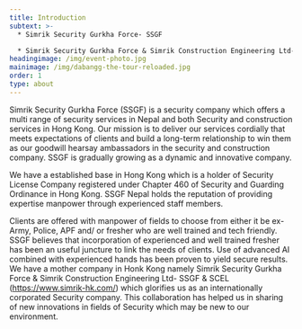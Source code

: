```yaml
---
title: Introduction
subtext: >-
  * Simrik Security Gurkha Force- SSGF

  * Simrik Security Gurkha Force & Simrik Construction Engineering Ltd- SSGF & SCEL
headingimage: /img/event-photo.jpg
mainimage: /img/dabangg-the-tour-reloaded.jpg
order: 1
type: about
---
```

Simrik Security Gurkha Force (SSGF) is a security company which offers a multi range of security services in Nepal and both Security and construction services in Hong Kong. Our mission is to deliver our services cordially that meets expectations of clients and build a long-term relationship to win them as our goodwill hearsay ambassadors in the security and construction company. SSGF is gradually growing as a dynamic and innovative company. 

We have a established base in Hong Kong which is a holder of Security License Company registered under Chapter 460 of Security and Guarding Ordinance in Hong Kong. SSGF Nepal holds the reputation of providing expertise manpower through experienced staff members.

Clients are offered with manpower of fields to choose from either it be ex- Army, Police, APF and/ or fresher who are well trained and tech friendly. SSGF believes that incorporation of experienced and well trained fresher has been an useful juncture to link the needs of clients. Use of advanced AI combined with experienced hands has been proven to yield secure results. We have a mother company in Honk Kong namely Simrik Security Gurkha Force & Simrik Construction Engineering Ltd- SSGF & SCEL (https://www.simrik-hk.com/) which glorifies us as an internationally corporated Security company. This collaboration has helped us in sharing of new innovations in fields of Security which may be new to our environment.